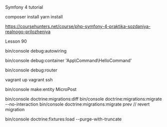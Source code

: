 Symfony 4 tutorial

composer install
yarn install

https://coursehunters.net/course/php-symfony-4-praktika-sozdaniya-realnogo-prilozheniya

Lesson 90

bin/console debug:autowiring <Service Class or Interface>

bin/console debug:container 'App\Command\HelloCommand'

bin/console debug:router

vagrant up
vagrant ssh

bin/console make:entity MicroPost

bin/console doctrine:migrations:diff
bin/console doctrine:migrations:migrate --no-interaction
bin/console doctrine:migrations:migrate prev // revert migration

bin/console doctrine:fixtures:load --purge-with-truncate